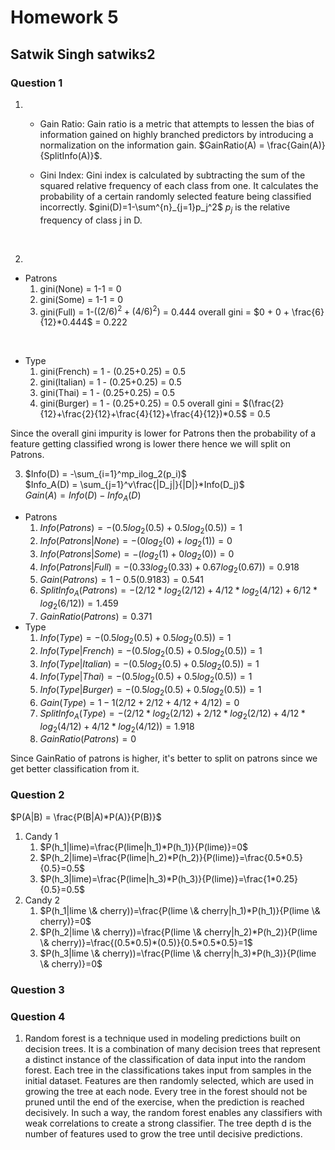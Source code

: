 # Homework 5

## Satwik Singh satwiks2

### Question 1
1. 
   - Gain Ratio: Gain ratio is a metric that attempts to lessen the bias of information gained on highly branched predictors by introducing a normalization on the information gain.
   $GainRatio(A) = \frac{Gain(A)}{SplitInfo(A)}$.

   - Gini Index: Gini index is calculated by subtracting the sum of the squared relative frequency of each class from one.  It calculates the probability of a certain randomly selected feature being classified incorrectly.
   $gini(D)=1-\sum^{n}_{j=1}p_j^2$
   $p_j$ is the relative frequency of class j in D.
<br>

2. 

- Patrons
  1. gini(None) = 1-1 = 0
  2. gini(Some) = 1-1 = 0
  3. gini(Full) = 1-$((2/6)^2+(4/6)^2)$ = 0.444
overall gini = $0 + 0 + \frac{6}{12}*0.444$ = 0.222
<br> 

- Type
  1. gini(French) = 1 - (0.25+0.25) = 0.5
  2. gini(Italian) = 1 - (0.25+0.25) = 0.5
  3. gini(Thai) = 1 - (0.25+0.25) = 0.5
  4. gini(Burger) = 1 - (0.25+0.25) = 0.5
overall gini = $(\frac{2}{12}+\frac{2}{12}+\frac{4}{12}+\frac{4}{12})*0.5$ = 0.5

Since the overall gini impurity is lower for Patrons then the probability of a feature getting classified wrong is lower there hence we will split on Patrons.

3. $Info(D) = -\sum_{i=1}^mp_ilog_2(p_i)$ <br> $Info_A(D) = \sum_{j=1}^v\frac{|D_j|}{|D|}*Info(D_j)$ <br> $Gain(A) = Info(D) - Info_A(D)$

- Patrons
  1. $Info(Patrons)=-(0.5log_2(0.5) + 0.5log_2(0.5))=1$
  2. $Info(Patrons|None)=-(0log_2(0) + log_2(1))=0$
  3. $Info(Patrons|Some)=-(log_2(1) + 0log_2(0))=0$
  4. $Info(Patrons|Full)=-(0.33log_2(0.33) + 0.67log_2(0.67))=0.918$
  5. $Gain(Patrons)=1-0.5(0.9183)=0.541$
  6. $SplitInfo_A(Patrons)=-(2/12*log_2(2/12)+4/12*log_2(4/12)+6/12*log_2(6/12))=1.459$
  7. $GainRatio(Patrons)=0.371$
- Type
  1. $Info(Type)=-(0.5log_2(0.5) + 0.5log_2(0.5))=1$
  2. $Info(Type|French)=-(0.5log_2(0.5) + 0.5log_2(0.5))=1$
  3. $Info(Type|Italian)=-(0.5log_2(0.5) + 0.5log_2(0.5))=1$
  4. $Info(Type|Thai)=-(0.5log_2(0.5) + 0.5log_2(0.5))=1$
  5. $Info(Type|Burger)=-(0.5log_2(0.5) + 0.5log_2(0.5))=1$
  6. $Gain(Type)=1-1(2/12+2/12+4/12+4/12)=0$
  7. $SplitInfo_A(Type)=-(2/12*log_2(2/12)+2/12*log_2(2/12)+4/12*log_2(4/12)+4/12*log_2(4/12))=1.918$
  8. $GainRatio(Patrons)=0$
   
Since GainRatio of patrons is higher, it's better to split on patrons since we get better classification from it.


### Question 2

$P(A|B) = \frac{P(B|A)*P(A)}{P(B)}$
<br>

1. Candy 1
   1. $P(h_1|lime)=\frac{P(lime|h_1)*P(h_1)}{P(lime)}=0$
   2. $P(h_2|lime)=\frac{P(lime|h_2)*P(h_2)}{P(lime)}=\frac{0.5*0.5}{0.5}=0.5$
   3. $P(h_3|lime)=\frac{P(lime|h_3)*P(h_3)}{P(lime)}=\frac{1*0.25}{0.5}=0.5$
2. Candy 2
   1. $P(h_1|lime \& cherry))=\frac{P(lime \& cherry|h_1)*P(h_1)}{P(lime \& cherry)}=0$
   2. $P(h_2|lime \& cherry))=\frac{P(lime \& cherry|h_2)*P(h_2)}{P(lime \& cherry)}=\frac{(0.5*0.5)*(0.5)}{0.5*0.5*0.5}=1$
   3. $P(h_3|lime \& cherry))=\frac{P(lime \& cherry|h_3)*P(h_3)}{P(lime \& cherry)}=0$

### Question 3


### Question 4

1. Random forest is a technique used in modeling predictions built on decision trees. It is a combination of many decision trees that represent a distinct instance of the classification of data input into the random forest. Each tree in the classifications takes input from samples in the initial dataset. Features are then randomly selected, which are used in growing the tree at each node. Every tree in the forest should not be pruned until the end of the exercise, when the prediction is reached decisively. In such a way, the random forest enables any classifiers with weak correlations to create a strong classifier. The tree depth d is the number of features used to grow the tree until decisive predictions.